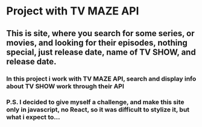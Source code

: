 <h1>Project with TV MAZE API</h1>
<h2>This is site, where you search for some series, or movies, and looking for their episodes, nothing special, just release date, name of TV SHOW, and release date.</h2>
<h3>In this project i work with TV MAZE API, search and display info about TV SHOW work through their API</h3>
<h3>P.S. I decided to give myself a challenge, and make this site only in javascript, no React, so it was difficult to stylize it, but what i expect to...</h3>
